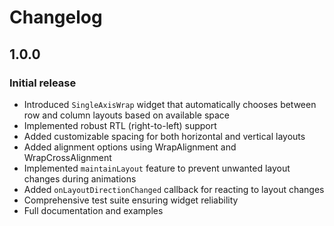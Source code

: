 # Changelog

## 1.0.0

### Initial release

- Introduced `SingleAxisWrap` widget that automatically chooses between row and column layouts based on available space
- Implemented robust RTL (right-to-left) support
- Added customizable spacing for both horizontal and vertical layouts
- Added alignment options using WrapAlignment and WrapCrossAlignment
- Implemented `maintainLayout` feature to prevent unwanted layout changes during animations
- Added `onLayoutDirectionChanged` callback for reacting to layout changes
- Comprehensive test suite ensuring widget reliability
- Full documentation and examples
